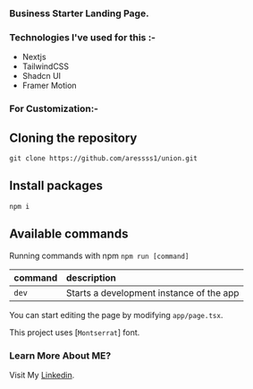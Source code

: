 ### Business Starter Landing Page.

### Technologies I've used for this :-

- Nextjs
- TailwindCSS
- Shadcn UI
- Framer Motion


### For Customization:-

## Cloning the repository

```shell
git clone https://github.com/aressss1/union.git
```

## Install packages

```shell
npm i
```

## Available commands

Running commands with npm `npm run [command]`

| command         | description                              |
| :-------------- | :--------------------------------------- |
| `dev`           | Starts a development instance of the app |


You can start editing the page by modifying `app/page.tsx`. 

This project uses [`Montserrat`] font.

### Learn More About ME?

Visit My [Linkedin](https://www.linkedin.com/in/faizan-asghar-806794280/).


